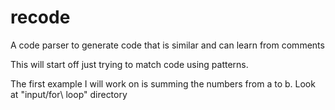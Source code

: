 # recode
A code parser to generate code that is similar and can learn from comments


This will start off just trying to match code using patterns.

The first example I will work on is summing the numbers from a to b. Look at "input/for\ loop" directory
